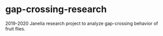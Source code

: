 # gap-crossing-research
2019-2020 Janelia research project to analyze gap-crossing behavior of fruit flies.
